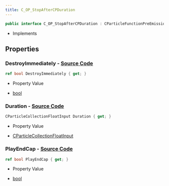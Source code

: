 ```yaml
---
title: C_OP_StopAfterCPDuration
---
```


```csharp
public interface C_OP_StopAfterCPDuration : CParticleFunctionPreEmission, CParticleFunctionOperator, CParticleFunction, ISchemaClass<CParticleFunction>, ISchemaClass<CParticleFunctionOperator>, ISchemaClass<CParticleFunctionPreEmission>, ISchemaClass<C_OP_StopAfterCPDuration>, ISchemaField, ISchemaClass, INativeHandle
```

- Implements

## Properties

### **DestroyImmediately** - [Source Code](https://github.com/swiftly-solution/swiftlys2/blob/main/managed/src/SwiftlyS2.Generated/Schemas/Interfaces/C_OP_StopAfterCPDuration.cs#L18)

```csharp
ref bool DestroyImmediately { get; }
```

- Property Value

- [bool](https://learn.microsoft.com/dotnet/api/system.boolean)

### **Duration** - [Source Code](https://github.com/swiftly-solution/swiftlys2/blob/main/managed/src/SwiftlyS2.Generated/Schemas/Interfaces/C_OP_StopAfterCPDuration.cs#L16)

```csharp
CParticleCollectionFloatInput Duration { get; }
```

- Property Value

- [CParticleCollectionFloatInput](/docs/api/shared/schemadefinitions/cparticlecollectionfloatinput)

### **PlayEndCap** - [Source Code](https://github.com/swiftly-solution/swiftlys2/blob/main/managed/src/SwiftlyS2.Generated/Schemas/Interfaces/C_OP_StopAfterCPDuration.cs#L20)

```csharp
ref bool PlayEndCap { get; }
```

- Property Value

- [bool](https://learn.microsoft.com/dotnet/api/system.boolean)

